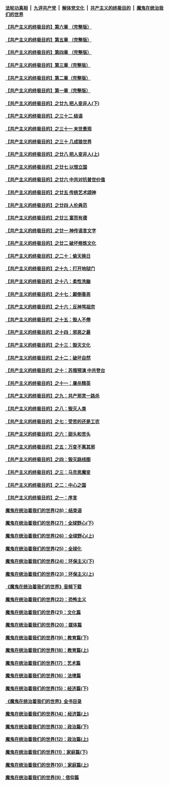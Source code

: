 

####  [法轮功真相](../../../../basic/blob/master/README.md?t=04101501) &nbsp;|&nbsp; [九评共产党](../../../../9ping.md/blob/master/README.md?t=04101501) &nbsp;|&nbsp; [解体党文化](../../../../jtdwh.md/blob/master/README.md?t=04101501)  &nbsp;|&nbsp; [共产主义的终极目的](../../../../gczydzjmd.md/blob/master/README.md?t=04101501) &nbsp;|&nbsp; [魔鬼在统治我们的世界](../../../../mgztzwmdsj.md/blob/master/README.md?t=04101501) 

#### [【共产主义的终极目的】第六章 （完整版）](../pages/nsc422/n11428913.md?t=04101501) 

#### [【共产主义的终极目的】第五章 （完整版）](../pages/nsc422/n11428912.md?t=04101501) 

#### [【共产主义的终极目的】第四章 （完整版）](../pages/nsc422/n11428907.md?t=04101501) 

#### [【共产主义的终极目的】第三章（完整版）](../pages/nsc422/n11428848.md?t=04101501) 

#### [【共产主义的终极目的】第二章（完整版）](../pages/nsc422/n11428831.md?t=04101501) 

#### [【共产主义的终极目的】第一章（完整版）](../pages/nsc422/n11417651.md?t=04101501) 

#### [【共产主义的终极目的】之廿九 把人变非人(下)](../pages/nsc422/n11344140.md?t=04101501) 

#### [【共产主义的终极目的】之三十二 结语](../pages/nsc422/n11360535.md?t=04101501) 

#### [【共产主义的终极目的】之三十一 末世景观](../pages/nsc422/n11351129.md?t=04101501) 

#### [【共产主义的终极目的】之三十 几成狼世界](../pages/nsc422/n11348280.md?t=04101501) 

#### [【共产主义的终极目的】之廿八 把人变非人(上)](../pages/nsc422/n11340492.md?t=04101501) 

#### [【共产主义的终极目的】之廿七 以恨立国](../pages/nsc422/n11336944.md?t=04101501) 

#### [【共产主义的终极目的】之廿六 中共对抗普世价值](../pages/nsc422/n11324785.md?t=04101501) 

#### [【共产主义的终极目的】之廿五 传统艺术颂神](../pages/nsc422/n11296396.md?t=04101501) 

#### [【共产主义的终极目的】之廿四 人伦典范](../pages/nsc422/n11296397.md?t=04101501) 

#### [【共产主义的终极目的】之廿三 富而有德](../pages/nsc422/n11283598.md?t=04101501) 

#### [【共产主义的终极目的】之廿一 神传语言文字](../pages/nsc422/n11263265.md?t=04101501) 

#### [【共产主义的终极目的】之廿二 破坏修炼文化](../pages/nsc422/n11245728.md?t=04101501) 

#### [【共产主义的终极目的】之二十：偷天换日](../pages/nsc422/n11238846.md?t=04101501) 

#### [【共产主义的终极目的】之十九：打开地狱门](../pages/nsc422/n11206376.md?t=04101501) 

#### [【共产主义的终极目的】之十八：柔性洗脑](../pages/nsc422/n11199994.md?t=04101501) 

#### [【共产主义的终极目的】之十七：颠倒善恶](../pages/nsc422/n11179782.md?t=04101501) 

#### [【共产主义的终极目的】之十六：反神骂祖宗](../pages/nsc422/n11166798.md?t=04101501) 

#### [【共产主义的终极目的】之十五：毁人不倦](../pages/nsc422/n11166792.md?t=04101501) 

#### [【共产主义的终极目的】之十四：邪恶之最](../pages/nsc422/n11150249.md?t=04101501) 

#### [【共产主义的终极目的】之十三：毁灭文化](../pages/nsc422/n11135227.md?t=04101501) 

#### [【共产主义的终极目的】之十二：破坏自然](../pages/nsc422/n11135214.md?t=04101501) 

#### [【共产主义的终极目的】之十：苏俄预演 中共登台](../pages/nsc422/n11118424.md?t=04101501) 

#### [【共产主义的终极目的】之十一：屠杀精英](../pages/nsc422/n11118442.md?t=04101501) 

#### [【共产主义的终极目的】之九：共产邪灵一路杀](../pages/nsc422/n11114139.md?t=04101501) 

#### [【共产主义的终极目的】之八：毁灭人类](../pages/nsc422/n11108503.md?t=04101501) 

#### [【共产主义的终极目的】之七：受苦的还是工农](../pages/nsc422/n11101809.md?t=04101501) 

#### [【共产主义的终极目的】之六：甜头和苦头](../pages/nsc422/n11096971.md?t=04101501) 

#### [【共产主义的终极目的】之五：万变不离其邪](../pages/nsc422/n11091285.md?t=04101501) 

#### [【共产主义的终极目的】之四：毁灭路线图](../pages/nsc422/n11086284.md?t=04101501) 

#### [【共产主义的终极目的】之三：马克思魔变](../pages/nsc422/n11061941.md?t=04101501) 

#### [【共产主义的终极目的】之二：中心之国](../pages/nsc422/n11047728.md?t=04101501) 

#### [【共产主义的终极目的】之一：序言](../pages/nsc422/n11086077.md?t=04101501) 

#### [魔鬼在统治着我们的世界(28)：结束语](../pages/nsc422/n10936246.md?t=04101501) 

#### [魔鬼在统治着我们的世界(27)：全球野心(下)](../pages/nsc422/n10928319.md?t=04101501) 

#### [魔鬼在统治着我们的世界(26)：全球野心(上)](../pages/nsc422/n10900318.md?t=04101501) 

#### [魔鬼在统治着我们的世界(25)：全球化](../pages/nsc422/n10788205.md?t=04101501) 

#### [魔鬼在统治着我们的世界(24)：环保主义(下)](../pages/nsc422/n10695307.md?t=04101501) 

#### [魔鬼在统治着我们的世界(23)：环保主义(上)](../pages/nsc422/n10688613.md?t=04101501) 

#### [《魔鬼在统治着我们的世界》音频下载](../pages/nsc422/n10635553.md?t=04101501) 

#### [魔鬼在统治着我们的世界(22)：恐怖主义](../pages/nsc422/n10614727.md?t=04101501) 

#### [魔鬼在统治着我们的世界(21)：文化篇](../pages/nsc422/n10597706.md?t=04101501) 

#### [魔鬼在统治着我们的世界(20)：媒体篇](../pages/nsc422/n10586579.md?t=04101501) 

#### [魔鬼在统治着我们的世界(19)：教育篇(下)](../pages/nsc422/n10564808.md?t=04101501) 

#### [魔鬼在统治着我们的世界(18)：教育篇(上)](../pages/nsc422/n10526970.md?t=04101501) 

#### [魔鬼在统治着我们的世界(17)：艺术篇](../pages/nsc422/n10499093.md?t=04101501) 

#### [魔鬼在统治着我们的世界(16)：法律篇](../pages/nsc422/n10485969.md?t=04101501) 

#### [魔鬼在统治着我们的世界(15)：经济篇(下)](../pages/nsc422/n10469975.md?t=04101501) 

#### [《魔鬼在统治着我们的世界》全书目录](../pages/nsc422/n10464261.md?t=04101501) 

#### [魔鬼在统治着我们的世界(14)：经济篇(上)](../pages/nsc422/n10457370.md?t=04101501) 

#### [魔鬼在统治着我们的世界(13)：政治篇(下)](../pages/nsc422/n10448270.md?t=04101501) 

#### [魔鬼在统治着我们的世界(12)：政治篇(上)](../pages/nsc422/n10444576.md?t=04101501) 

#### [魔鬼在统治着我们的世界(11)：家庭篇(下)](../pages/nsc422/n10440961.md?t=04101501) 

#### [魔鬼在统治着我们的世界(10)：家庭篇(上)](../pages/nsc422/n10435448.md?t=04101501) 

#### [魔鬼在统治着我们的世界(9)：信仰篇](../pages/nsc422/n10432159.md?t=04101501) 

